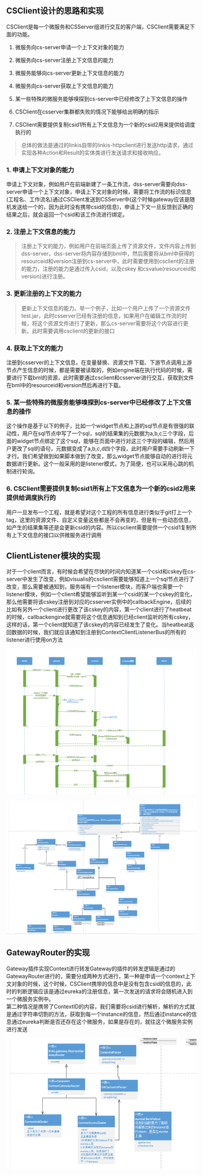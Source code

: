 ## **CSClient设计的思路和实现**


CSClient是每一个微服务和CSServer组进行交互的客户端，CSClient需要满足下面的功能。

1.  微服务向cs-server申请一个上下文对象的能力

2.  微服务向cs-server注册上下文信息的能力

3.  微服务能够向cs-server更新上下文信息的能力

4.  微服务向cs-server获取上下文信息的能力

5.  某一些特殊的微服务能够嗅探到cs-server中已经修改了上下文信息的操作

6.  CSClient在csserver集群都失败的情况下能够给出明确的指示

7.  CSClient需要提供复制csid1所有上下文信息为一个新的csid2用来提供给调度执行的

>   总体的做法是通过的linkis自带的linkis-httpclient进行发送http请求，通过实现各种Action和Result的实体类进行发送请求和接收响应。

### 1. 申请上下文对象的能力

申请上下文对象，例如用户在前端新建了一条工作流，dss-server需要向dss-server申请一个上下文对象，申请上下文对象的时候，需要将工作流的标识信息(工程名、工作流名)通过CSClient发送到CSServer中(这个时候gateway应该是随机发送给一个的，因为此时没有携带csid的信息)，申请上下文一旦反馈到正确的结果之后，就会返回一个csid和该工作流进行绑定。

### 2. 注册上下文信息的能力

>   注册上下文的能力，例如用户在前端页面上传了资源文件，文件内容上传到dss-server，dss-server将内容存储到bml中，然后需要将从bml中获得的resourceid和version注册到cs-server中，此时需要使用到csclient的注册的能力，注册的能力是通过传入csid，以及cskey
>   和csvalue(resourceid和version)进行注册。

### 3. 更新注册的上下文的能力

>   更新上下文信息的能力。举一个例子，比如一个用户上传了一个资源文件test.jar，此时csserver已经有注册的信息，如果用户在编辑工作流的时候，将这个资源文件进行了更新，那么cs-server需要将这个内容进行更新。此时需要调用csclient的更新的接口

### 4. 获取上下文的能力

注册到csserver的上下文信息，在变量替换、资源文件下载、下游节点调用上游节点产生信息的时候，都是需要被读取的，例如engine端在执行代码的时候，需要进行下载bml的资源，此时需要通过csclient和csserver进行交互，获取到文件在bml中的resourceid和version然后再进行下载。

### 5. 某一些特殊的微服务能够嗅探到cs-server中已经修改了上下文信息的操作

这个操作是基于以下的例子，比如一个widget节点和上游的sql节点是有很强的联动性，用户在sql节点中写了一个sql，sql的结果集的元数据为a,b,c三个字段，后面的widget节点绑定了这个sql，能够在页面中进行对这三个字段的编辑，然后用户更改了sql的语句，元数据变成了a,b,c,d四个字段，此时用户需要手动刷新一下才行。我们希望做到如果脚本做到了改变，那么widget节点能够自动的进行将元数据进行更新。这个一般采用的是listener模式，为了简便，也可以采用心跳的机制进行轮询。

### 6. CSClient需要提供复制csid1所有上下文信息为一个新的csid2用来提供给调度执行的

用户一旦发布一个工程，就是希望对这个工程的所有信息进行类似于git打上一个tag，这里的资源文件、自定义变量这些都是不会再变的，但是有一些动态信息，如产生的结果集等还是会更新csid的内容。所以csclient需要提供一个csid1复制所有上下文信息的接口以供微服务进行调用

## **ClientListener模块的实现**

对于一个client而言，有时候会希望在尽快的时间内知道某一个csid和cskey在cs-server中发生了改变，例如visualis的csclient需要能够知道上一个sql节点进行了改变，那么需要被通知到，服务端有一个listener模块，而客户端也需要一个listener模块，例如一个client希望能够监听到某一个csid的某一个cskey的变化，那么他需要将该cskey注册到对应的csserver实例中的callbackEngine，后续的比如有另外一个client进行更改了该cskey的内容，第一个client进行了heatbeat的时候，callbackengine就需要将这个信息通知到已经client监听的所有cskey，这样的话，第一个client就知道了该cskey的内容已经发生了变化。当heatbeat返回数据的时候，我们就应该通知到注册到ContextClientListenerBus的所有的listener进行使用on方法

![](../../../Images/Architecture/Public_Enhancement_Service/ContextService/linkis-contextservice-client-01.png)

![](../../../Images/Architecture/Public_Enhancement_Service/ContextService/linkis-contextservice-client-02.png)

## **GatewayRouter的实现**


Gateway插件实现Context进行转发Gateway的插件的转发逻辑是通过的GatewayRouter进行的，需要分成两种方式进行，第一种是申请一个context上下文对象的时候，这个时候，CSClient携带的信息中是没有包含csid的信息的，此时的判断逻辑应该是通过eureka的注册信息，第一次发送的请求将会随机进入到一个微服务实例中。  
第二种情况是携带了ContextID的内容，我们需要将csid进行解析，解析的方式就是通过字符串切割的方法，获取到每一个instance的信息，然后通过instance的信息通过eureka判断是否还存在这个微服务，如果是存在的，就往这个微服务实例进行发送

![](../../../Images/Architecture/Public_Enhancement_Service/ContextService/linkis-contextservice-client-03.png)